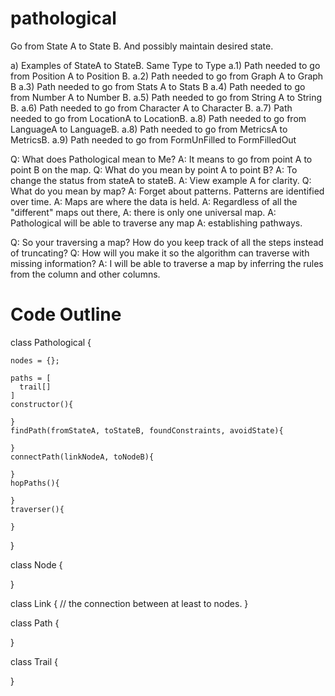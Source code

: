 # pathological
Go from State A to State B. And possibly maintain desired state.

a) Examples of StateA to StateB. Same Type to Type
a.1) Path needed to go from Position A to Position B. 
a.2) Path needed to go from Graph A to Graph B
a.3) Path needed to go from Stats A to Stats B
a.4) Path needed to go from Number A to Number B.
a.5) Path needed to go from String A to String B.
a.6) Path needed to go from Character A to Character B.
a.7) Path needed to go from LocationA to LocationB.
a.8) Path needed to go from LanguageA to LanguageB.
a.8) Path needed to go from MetricsA to MetricsB.
a.9) Path needed to go from FormUnFilled to FormFilledOut

Q: What does Pathological mean to Me?
A: It means to go from point A to point B on the map.
Q: What do you mean by point A to point B?
A: To change the status from stateA to stateB.
A: View example A for clarity.
Q: What do you mean by map?
A: Forget about patterns. Patterns are identified over time.
A: Maps are where the data is held. 
A: Regardless of all the "different" maps out there,
A: there is only one universal map.
A: Pathological will be able to traverse any map
A: establishing pathways.

Q: So your traversing a map? How do you keep track of all the steps instead of truncating?
Q: How will you make it so the algorithm can traverse with missing information?
A: I will be able to traverse a map by inferring the rules from the column and other columns.


# Code Outline

class Pathological {

    nodes = {};
    
    paths = [
      trail[]
    ]
    constructor(){
        
    }
    findPath(fromStateA, toStateB, foundConstraints, avoidState){
    
    }
    connectPath(linkNodeA, toNodeB){
      
    }
    hopPaths(){
      
    }
    traverser(){
      
    }
}

class Node {

}

class Link {
  // the connection between at least to nodes.
}

class Path {

}

class Trail {

}
